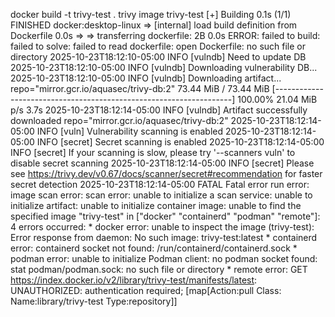 docker build -t trivy-test .
trivy image trivy-test
[+] Building 0.1s (1/1) FINISHED                                                                 docker:desktop-linux
 => [internal] load build definition from Dockerfile                                                             0.0s
 => => transferring dockerfile: 2B                                                                               0.0s
ERROR: failed to build: failed to solve: failed to read dockerfile: open Dockerfile: no such file or directory
2025-10-23T18:12:10-05:00       INFO    [vulndb] Need to update DB
2025-10-23T18:12:10-05:00       INFO    [vulndb] Downloading vulnerability DB...
2025-10-23T18:12:10-05:00       INFO    [vulndb] Downloading artifact...        repo="mirror.gcr.io/aquasec/trivy-db:2"
73.44 MiB / 73.44 MiB [-------------------------------------------------------------------] 100.00% 21.04 MiB p/s 3.7s
2025-10-23T18:12:14-05:00       INFO    [vulndb] Artifact successfully downloaded       repo="mirror.gcr.io/aquasec/trivy-db:2"
2025-10-23T18:12:14-05:00       INFO    [vuln] Vulnerability scanning is enabled
2025-10-23T18:12:14-05:00       INFO    [secret] Secret scanning is enabled
2025-10-23T18:12:14-05:00       INFO    [secret] If your scanning is slow, please try '--scanners vuln' to disable secret scanning
2025-10-23T18:12:14-05:00       INFO    [secret] Please see https://trivy.dev/v0.67/docs/scanner/secret#recommendation for faster secret detection
2025-10-23T18:12:14-05:00       FATAL   Fatal error     run error: image scan error: scan error: unable to initialize a scan service: unable to initialize artifact: unable to initialize container image: unable to find the specified image "trivy-test" in ["docker" "containerd" "podman" "remote"]: 4 errors occurred:
        * docker error: unable to inspect the image (trivy-test): Error response from daemon: No such image: trivy-test:latest
        * containerd error: containerd socket not found: /run/containerd/containerd.sock
        * podman error: unable to initialize Podman client: no podman socket found: stat podman/podman.sock: no such file or directory
        * remote error: GET https://index.docker.io/v2/library/trivy-test/manifests/latest: UNAUTHORIZED: authentication required; [map[Action:pull Class: Name:library/trivy-test Type:repository]]